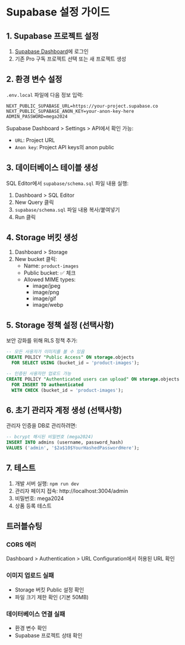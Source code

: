 # Supabase 설정 가이드

## 1. Supabase 프로젝트 설정

1. [Supabase Dashboard](https://app.supabase.com)에 로그인
2. 기존 Pro 구독 프로젝트 선택 또는 새 프로젝트 생성

## 2. 환경 변수 설정

`.env.local` 파일에 다음 정보 입력:

```env
NEXT_PUBLIC_SUPABASE_URL=https://your-project.supabase.co
NEXT_PUBLIC_SUPABASE_ANON_KEY=your-anon-key-here
ADMIN_PASSWORD=mega2024
```

Supabase Dashboard > Settings > API에서 확인 가능:
- `URL`: Project URL
- `Anon key`: Project API keys의 anon public

## 3. 데이터베이스 테이블 생성

SQL Editor에서 `supabase/schema.sql` 파일 내용 실행:

1. Dashboard > SQL Editor
2. New Query 클릭
3. `supabase/schema.sql` 파일 내용 복사/붙여넣기
4. Run 클릭

## 4. Storage 버킷 생성

1. Dashboard > Storage
2. New bucket 클릭:
   - Name: `product-images`
   - Public bucket: ✅ 체크
   - Allowed MIME types:
     - image/jpeg
     - image/png
     - image/gif
     - image/webp

## 5. Storage 정책 설정 (선택사항)

보안 강화를 위해 RLS 정책 추가:

```sql
-- 모든 사용자가 이미지를 볼 수 있음
CREATE POLICY "Public Access" ON storage.objects
  FOR SELECT USING (bucket_id = 'product-images');

-- 인증된 사용자만 업로드 가능
CREATE POLICY "Authenticated users can upload" ON storage.objects
  FOR INSERT TO authenticated
  WITH CHECK (bucket_id = 'product-images');
```

## 6. 초기 관리자 계정 생성 (선택사항)

관리자 인증을 DB로 관리하려면:

```sql
-- bcrypt 해시된 비밀번호 (mega2024)
INSERT INTO admins (username, password_hash)
VALUES ('admin', '$2a$10$YourHashedPasswordHere');
```

## 7. 테스트

1. 개발 서버 실행: `npm run dev`
2. 관리자 페이지 접속: http://localhost:3004/admin
3. 비밀번호: mega2024
4. 상품 등록 테스트

## 트러블슈팅

### CORS 에러
Dashboard > Authentication > URL Configuration에서 허용된 URL 확인

### 이미지 업로드 실패
- Storage 버킷 Public 설정 확인
- 파일 크기 제한 확인 (기본 50MB)

### 데이터베이스 연결 실패
- 환경 변수 확인
- Supabase 프로젝트 상태 확인